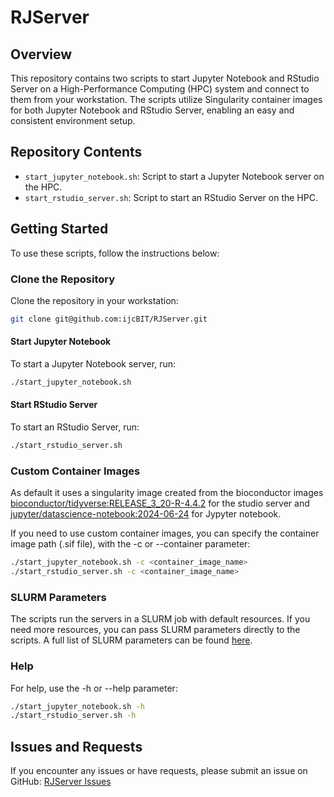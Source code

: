 # RJServer

## Overview
This repository contains two scripts to start Jupyter Notebook and RStudio Server on a High-Performance Computing (HPC) system and connect to them from your workstation. The scripts utilize Singularity container images for both Jupyter Notebook and RStudio Server, enabling an easy and consistent environment setup.

## Repository Contents
- `start_jupyter_notebook.sh`: Script to start a Jupyter Notebook server on the HPC.
- `start_rstudio_server.sh`: Script to start an RStudio Server on the HPC.

## Getting Started
To use these scripts, follow the instructions below:

### Clone the Repository
Clone the repository in your workstation:
```bash
git clone git@github.com:ijcBIT/RJServer.git
```

#### Start Jupyter Notebook
To start a Jupyter Notebook server, run:
```bash
./start_jupyter_notebook.sh
```

#### Start RStudio Server
To start an RStudio Server, run:

```bash
./start_rstudio_server.sh
```

### Custom Container Images
As default it uses a singularity image created from the bioconductor images [bioconductor/tidyverse:RELEASE_3_20-R-4.4.2](https://www.bioconductor.org/help/docker/) for the studio server and [jupyter/datascience-notebook:2024-06-24](https://jupyter-docker-stacks.readthedocs.io/en/latest/using/selecting.html#jupyter-datascience-notebook) for Jypyter notebook.

If you need to use custom container images, you can specify the container image path (.sif file), with the -c or --container parameter:

```bash
./start_jupyter_notebook.sh -c <container_image_name>
./start_rstudio_server.sh -c <container_image_name>
```

### SLURM Parameters
The scripts run the servers in a SLURM job with default resources. If you need more resources, you can pass SLURM parameters directly to the scripts. A full list of SLURM parameters can be found [here](https://slurm.schedmd.com/sbatch.html).

### Help
For help, use the -h or --help parameter:

```bash
./start_jupyter_notebook.sh -h
./start_rstudio_server.sh -h
```

## Issues and Requests
If you encounter any issues or have requests, please submit an issue on GitHub: [RJServer Issues](https://github.com/ijcBIT/RJServer/issues)
